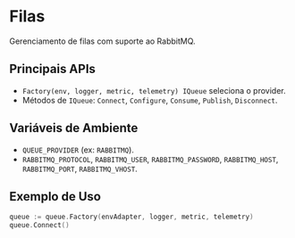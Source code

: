 # Filas

Gerenciamento de filas com suporte ao RabbitMQ.

## Principais APIs
- `Factory(env, logger, metric, telemetry) IQueue` seleciona o provider.
- Métodos de `IQueue`: `Connect`, `Configure`, `Consume`, `Publish`, `Disconnect`.

## Variáveis de Ambiente
- `QUEUE_PROVIDER` (ex: `RABBITMQ`).
- `RABBITMQ_PROTOCOL`, `RABBITMQ_USER`, `RABBITMQ_PASSWORD`, `RABBITMQ_HOST`, `RABBITMQ_PORT`, `RABBITMQ_VHOST`.

## Exemplo de Uso
```go
queue := queue.Factory(envAdapter, logger, metric, telemetry)
queue.Connect()
```
